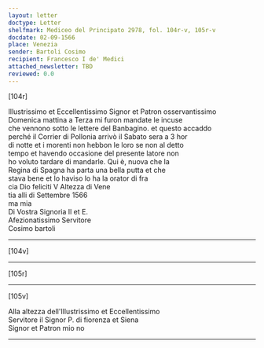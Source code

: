 ```yaml
---
layout: letter
doctype: Letter
shelfmark: Mediceo del Principato 2978, fol. 104r-v, 105r-v
docdate: 02-09-1566
place: Venezia
sender: Bartoli Cosimo
recipient: Francesco I de' Medici
attached_newsletter: TBD
reviewed: 0.0
---
```


[104r]  
  
  
Illustrissimo et Eccellentissimo Signor et Patron osservantissimo  
Domenica mattina a Terza mi furon mandate le incuse  
che vennono sotto le lettere del Banbagino. et questo accaddo  
perché il Corrier di Pollonia arrivò il Sabato sera a 3 hor  
di notte et i morenti non hebbon le loro se non al detto  
tempo et havendo occasione del presente latore non  
ho voluto tardare di mandarle. Qui è, nuova che la  
Regina di Spagna ha parta una bella putta et che  
stava bene et lo haviso lo ha la orator di fra  
cia Dio feliciti V Altezza di Vene  
tia alli di Settembre 1566  
ma mia  
Di Vostra Signoria Il et E.  
Afezionatissimo Servitore  
Cosimo bartoli  
  
---  

[104v]  
  
  
  
---  

[105r]  
  
  
  
---  

[105v]  
  
  
Alla altezza dell'Illustrissimo et Eccellentissimo  
Servitore il Signor P. di fiorenza et Siena  
Signor et Patron mio no  
  
---  

